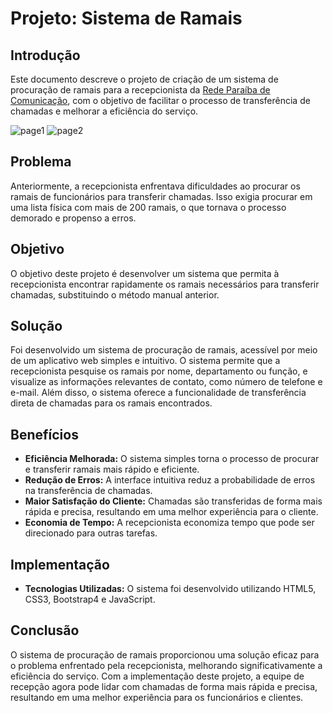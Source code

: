 # Projeto: Sistema de Ramais



## Introdução
Este documento descreve o projeto de criação de um sistema de procuração de ramais para a recepcionista da [Rede Paraíba de Comunicação](https://br.linkedin.com/in/rede-para%C3%ADba), com o objetivo de facilitar o processo de transferência de chamadas e melhorar a eficiência do serviço.

![page1](https://github.com/davidroberrt/sistema-de-ramais/assets/54132069/0146b5b2-3e33-4d4b-8221-eef445abc3d4)
![page2](https://github.com/davidroberrt/sistema-de-ramais/assets/54132069/7ea0dac0-f6c8-41f9-97e2-f09142f81a15)

## Problema
Anteriormente, a recepcionista enfrentava dificuldades ao procurar os ramais de funcionários para transferir chamadas. Isso exigia procurar em uma lista física com mais de 200 ramais, o que tornava o processo demorado e propenso a erros.

## Objetivo
O objetivo deste projeto é desenvolver um sistema que permita à recepcionista encontrar rapidamente os ramais necessários para transferir chamadas, substituindo o método manual anterior.

## Solução
Foi desenvolvido um sistema de procuração de ramais, acessível por meio de um aplicativo web simples e intuitivo. O sistema permite que a recepcionista pesquise os ramais por nome, departamento ou função, e visualize as informações relevantes de contato, como número de telefone e e-mail. Além disso, o sistema oferece a funcionalidade de transferência direta de chamadas para os ramais encontrados.

## Benefícios
- **Eficiência Melhorada:** O sistema simples torna o processo de procurar e transferir ramais mais rápido e eficiente.
- **Redução de Erros:** A interface intuitiva reduz a probabilidade de erros na transferência de chamadas.
- **Maior Satisfação do Cliente:** Chamadas são transferidas de forma mais rápida e precisa, resultando em uma melhor experiência para o cliente.
- **Economia de Tempo:** A recepcionista economiza tempo que pode ser direcionado para outras tarefas.

## Implementação
- **Tecnologias Utilizadas:** O sistema foi desenvolvido utilizando HTML5, CSS3, Bootstrap4 e JavaScript.

## Conclusão
O sistema de procuração de ramais proporcionou uma solução eficaz para o problema enfrentado pela recepcionista, melhorando significativamente a eficiência do serviço. Com a implementação deste projeto, a equipe de recepção agora pode lidar com chamadas de forma mais rápida e precisa, resultando em uma melhor experiência para os funcionários e clientes.

